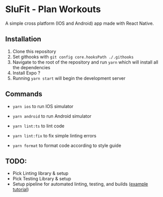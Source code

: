 # SluFit - Plan Workouts

A simple cross platform (IOS and Android) app made with React Native.

## Installation

1. Clone this repository
2. Set githooks with `git config core.hooksPath ./.githooks`
3. Navigate to the root of the repository and run `yarn` which will install all the dependencies
4. Install Expo ?
5. Running `yarn start` will begin the development server

## Commands

- `yarn ios` to run IOS simulator
- `yarn android` to run Android simulator

- `yarn lint:ts` to lint code
- `yarn lint:fix` to fix simple linting errors
- `yarn format` to format code according to style guide

## TODO:

- Pick Linting library & setup
- Pick Testing Library & setup
- Setup pipeline for automated linting, testing, and builds ([example tutorial](https://medium.com/@remi.gallego/automate-react-native-builds-with-github-actions-af54212d26dc))
